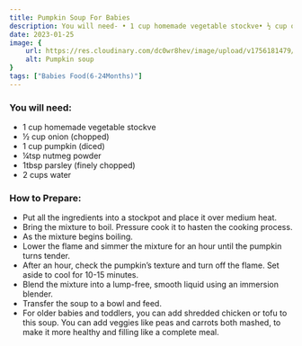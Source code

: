 ```yaml
---
title: Pumpkin Soup For Babies 
description: You will need- • 1 cup homemade vegetable stockve• ½ cup onion (chopped)• 1 cup pumpkin (diced)• ¼tsp&nbsp;nutmeg powder• 1tbsp parsley (finely chopped)• 2 cups water How to Prepare- • Put all the ingredients into...
date: 2023-01-25
image: {
    url: https://res.cloudinary.com/dc0wr8hev/image/upload/v1756181479/Pumpkin_Soup_For_Babies_yzavm3.jpg ,
    alt: Pumpkin soup
}
tags: ["Babies Food(6-24Months)"]
---
```

### You will need:

- 1 cup homemade vegetable stockve
- ½ cup onion (chopped)
- 1 cup pumpkin (diced)
- ¼tsp nutmeg powder
- 1tbsp parsley (finely chopped)
- 2 cups water

### How to Prepare:

- Put all the ingredients into a stockpot and place it over medium heat.
- Bring the mixture to boil. Pressure cook it to hasten the cooking process.
- As the mixture begins boiling.
- Lower the flame and simmer the mixture for an hour until the pumpkin turns tender.
- After an hour, check the pumpkin’s texture and turn off the flame. Set aside to cool for 10-15 minutes.
- Blend the mixture into a lump-free, smooth liquid using an immersion blender.
- Transfer the soup to a bowl and feed.
- For older babies and toddlers, you can add shredded chicken or tofu to this soup. You can add veggies like peas and carrots both mashed, to make it more healthy and filling like a complete meal.